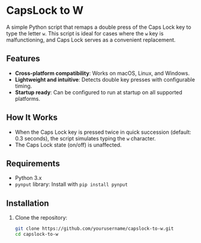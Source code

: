 # CapsLock to W

A simple Python script that remaps a double press of the Caps Lock key to type the letter `w`. This script is ideal for cases where the `w` key is malfunctioning, and Caps Lock serves as a convenient replacement.

## Features
- **Cross-platform compatibility**: Works on macOS, Linux, and Windows.
- **Lightweight and intuitive**: Detects double key presses with configurable timing.
- **Startup ready**: Can be configured to run at startup on all supported platforms.

## How It Works
- When the Caps Lock key is pressed twice in quick succession (default: 0.3 seconds), the script simulates typing the `w` character.
- The Caps Lock state (on/off) is unaffected.

## Requirements
- Python 3.x
- `pynput` library: Install with `pip install pynput`

## Installation
1. Clone the repository:
   ```bash
   git clone https://github.com/yourusername/capslock-to-w.git
   cd capslock-to-w
